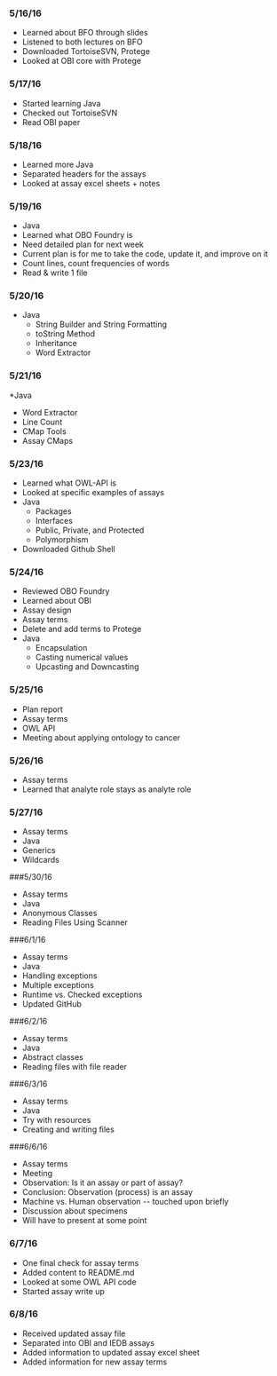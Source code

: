 ### 5/16/16
* Learned about BFO through slides
* Listened to both lectures on BFO
* Downloaded TortoiseSVN, Protege
* Looked at OBI core with Protege

### 5/17/16
* Started learning Java
* Checked out TortoiseSVN
* Read OBI paper

### 5/18/16
* Learned more Java
* Separated headers for the assays
* Looked at assay excel sheets + notes

### 5/19/16
* Java
* Learned what OBO Foundry is
* Need detailed plan for next week
* Current plan is for me to take the code, update it, and improve on it
* Count lines, count frequencies of words
* Read & write 1 file

### 5/20/16
* Java
  * String Builder and String Formatting
  * toString Method 
  * Inheritance
  * Word Extractor

### 5/21/16
*Java 
  * Word Extractor
  * Line Count
  * CMap Tools
  * Assay CMaps

### 5/23/16
* Learned what OWL-API is 
* Looked at specific examples of assays
* Java 
  * Packages
  * Interfaces
  * Public, Private, and Protected
  * Polymorphism
* Downloaded Github Shell

### 5/24/16
* Reviewed OBO Foundry 
* Learned about OBI
* Assay design
* Assay terms
* Delete and add terms to Protege
* Java
  * Encapsulation
  * Casting numerical values
  * Upcasting and Downcasting

### 5/25/16
* Plan report
* Assay terms
* OWL API
* Meeting about applying ontology to cancer

### 5/26/16
* Assay terms
* Learned that analyte role stays as analyte role

### 5/27/16
* Assay terms
* Java
 * Generics
 * Wildcards

###5/30/16
* Assay terms
* Java
 * Anonymous Classes
 * Reading Files Using Scanner

###6/1/16
* Assay terms
* Java
 * Handling exceptions
 * Multiple exceptions
 * Runtime vs. Checked exceptions
* Updated GitHub

###6/2/16
* Assay terms
* Java
 * Abstract classes
 * Reading files with file reader

###6/3/16
* Assay terms
* Java
 * Try with resources
 * Creating and writing files
 
###6/6/16
* Assay terms
* Meeting
 * Observation: Is it an assay or part of assay?
 * Conclusion: Observation (process) is an assay
 * Machine vs. Human observation -- touched upon briefly
 * Discussion about specimens
* Will have to present at some point

### 6/7/16
* One final check for assay terms
* Added content to README.md
* Looked at some OWL API code
* Started assay write up

### 6/8/16
* Received updated assay file
* Separated into OBI and IEDB assays
* Added information to updated assay excel sheet
* Added information for new assay terms
